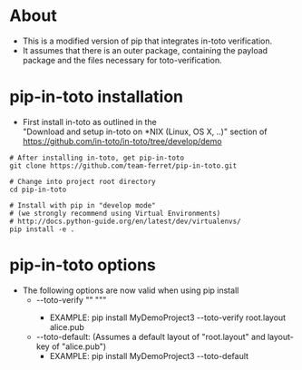 About
=====
* This is a modified version of pip that integrates in-toto verification.
* It assumes that there is an outer package, containing the payload package and the files necessary for toto-verification. 

pip-in-toto installation
=====================
* First install in-toto as outlined in the  
"Download and setup in-toto on *NIX (Linux, OS X, ..)" section of https://github.com/in-toto/in-toto/tree/develop/demo

```shell
# After installing in-toto, get pip-in-toto
git clone https://github.com/team-ferret/pip-in-toto.git

# Change into project root directory
cd pip-in-toto

# Install with pip in "develop mode"
# (we strongly recommend using Virtual Environments)
# http://docs.python-guide.org/en/latest/dev/virtualenvs/
pip install -e .

```

pip-in-toto options
===================
* The following options are now valid when using pip install
	* --toto-verify "<layout>" "<layout-keys>"" 
		* EXAMPLE: pip install MyDemoProject3 --toto-verify root.layout alice.pub
	* --toto-default: (Assumes a default layout of "root.layout" and layout-key of "alice.pub")
		* EXAMPLE: pip install MyDemoProject3 --toto-default


